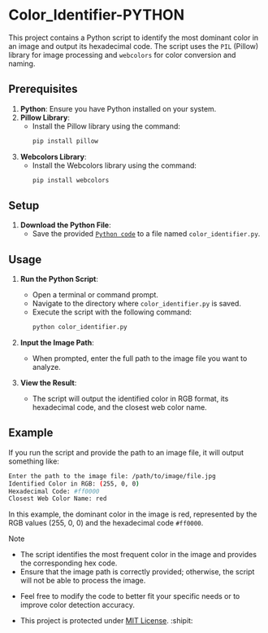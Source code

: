 # Color_Identifier-PYTHON
This project contains a Python script to identify the most dominant color in an image and output its hexadecimal code. The script uses the `PIL` (Pillow) library for image processing and `webcolors` for color conversion and naming.

## Prerequisites

1. **Python**: Ensure you have Python installed on your system.
2. **Pillow Library**:
   - Install the Pillow library using the command:
     ```sh
     pip install pillow
     ```
3. **Webcolors Library**:
   - Install the Webcolors library using the command:
     ```sh
     pip install webcolors
     ```

## Setup

1. **Download the Python File**:
   - Save the provided [`Python code`](color_identifier.py) to a file named `color_identifier.py`.

## Usage

1. **Run the Python Script**:
   - Open a terminal or command prompt.
   - Navigate to the directory where `color_identifier.py` is saved.
   - Execute the script with the following command:
     ```sh
     python color_identifier.py
     ```

2. **Input the Image Path**:
   - When prompted, enter the full path to the image file you want to analyze.

3. **View the Result**:
   - The script will output the identified color in RGB format, its hexadecimal code, and the closest web color name.

## Example

If you run the script and provide the path to an image file, it will output something like:
  ```sh
  Enter the path to the image file: /path/to/image/file.jpg
  Identified Color in RGB: (255, 0, 0)
  Hexadecimal Code: #ff0000
  Closest Web Color Name: red
  ```

In this example, the dominant color in the image is red, represented by the RGB values (255, 0, 0) and the hexadecimal code `#ff0000`.


>[!NOTE]
>- The script identifies the most frequent color in the image and provides the corresponding hex code.
>- Ensure that the image path is correctly provided; otherwise, the script will not be able to process the image.

- Feel free to modify the code to better fit your specific needs or to improve color detection accuracy.

- This project is protected under [MIT License](LICENSE). :shipit:

